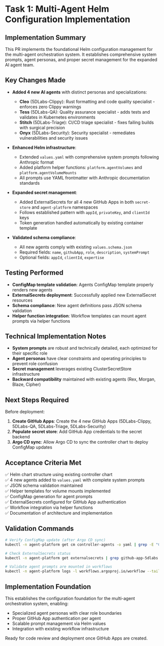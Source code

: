 # Task 1: Multi-Agent Helm Configuration Implementation

## Implementation Summary

This PR implements the foundational Helm configuration management for the multi-agent orchestration system. It establishes comprehensive system prompts, agent personas, and proper secret management for the expanded AI agent team.

## Key Changes Made

- **Added 4 new AI agents** with distinct personas and specializations:
  - **Cleo** (5DLabs-Clippy): Rust formatting and code quality specialist - enforces zero Clippy warnings
  - **Tess** (5DLabs-QA): Quality assurance specialist - adds tests and validates in Kubernetes environments
  - **Stitch** (5DLabs-Triage): CI/CD triage specialist - fixes failing builds with surgical precision
  - **Onyx** (5DLabs-Security): Security specialist - remediates vulnerabilities and security issues

- **Enhanced Helm infrastructure**:
  - Extended `values.yaml` with comprehensive system prompts following Anthropic format
  - Added platform helper functions: `platform.agentVolumes` and `platform.agentVolumeMounts`
  - All prompts use YAML frontmatter with Anthropic documentation standards

- **Expanded secret management**:
  - Added ExternalSecrets for all 4 new GitHub Apps in both `secret-store` and `agent-platform` namespaces
  - Follows established pattern with `appId`, `privateKey`, and `clientId` keys
  - Token generation handled automatically by existing container template

- **Validated schema compliance**:
  - All new agents comply with existing `values.schema.json`
  - Required fields: `name`, `githubApp`, `role`, `description`, `systemPrompt`
  - Optional fields: `appId`, `clientId`, `expertise`

## Testing Performed

- **ConfigMap template validation**: Agents ConfigMap template properly renders new agents
- **ExternalSecrets deployment**: Successfully applied new ExternalSecret resources
- **Schema compliance**: New agent definitions pass JSON schema validation
- **Helper function integration**: Workflow templates can mount agent prompts via helper functions

## Technical Implementation Notes

- **System prompts** are robust and technically detailed, each optimized for their specific role
- **Agent personas** have clear constraints and operating principles to prevent role confusion
- **Secret management** leverages existing ClusterSecretStore infrastructure
- **Backward compatibility** maintained with existing agents (Rex, Morgan, Blaze, Cipher)

## Next Steps Required

Before deployment:
1. **Create GitHub Apps**: Create the 4 new GitHub Apps (5DLabs-Clippy, 5DLabs-QA, 5DLabs-Triage, 5DLabs-Security)
2. **Populate secret store**: Add GitHub App credentials to the secret backend
3. **Argo CD sync**: Allow Argo CD to sync the controller chart to deploy ConfigMap updates

## Acceptance Criteria Met

✅ Helm chart structure using existing controller chart  
✅ 4 new agents added to `values.yaml` with complete system prompts  
✅ JSON schema validation maintained  
✅ Helper templates for volume mounts implemented  
✅ ConfigMap generation for agent prompts  
✅ ExternalSecrets configured for GitHub App authentication  
✅ Workflow integration via helper functions  
✅ Documentation of architecture and implementation  

## Validation Commands

```bash
# Verify ConfigMap update (after Argo CD sync)
kubectl -n agent-platform get cm controller-agents -o yaml | grep -E "Cleo|Tess|Stitch|Onyx"

# Check ExternalSecrets status
kubectl -n agent-platform get externalsecrets | grep github-app-5dlabs

# Validate agent prompts are mounted in workflows
kubectl -n agent-platform logs -l workflows.argoproj.io/workflow --tail=50
```

## Implementation Foundation

This establishes the configuration foundation for the multi-agent orchestration system, enabling:
- Specialized agent personas with clear role boundaries
- Proper GitHub App authentication per agent
- Scalable prompt management via Helm values
- Integration with existing workflow infrastructure

Ready for code review and deployment once GitHub Apps are created.